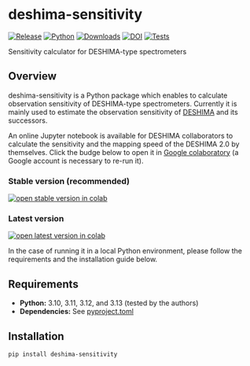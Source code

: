 # deshima-sensitivity

[![Release](https://img.shields.io/pypi/v/deshima-sensitivity?label=Release&color=cornflowerblue&style=flat-square)](https://pypi.org/project/deshima-sensitivity/)
[![Python](https://img.shields.io/pypi/pyversions/deshima-sensitivity?label=Python&color=cornflowerblue&style=flat-square)](https://pypi.org/project/deshima-sensitivity/)
[![Downloads](https://img.shields.io/pypi/dm/deshima-sensitivity?label=Downloads&color=cornflowerblue&style=flat-square)](https://pepy.tech/project/deshima-sensitivity)
[![DOI](https://img.shields.io/badge/DOI-10.5281/zenodo.3966839-cornflowerblue?style=flat-square)](https://doi.org/10.5281/zenodo.3966839)
[![Tests](https://img.shields.io/github/actions/workflow/status/deshima-dev/deshima-sensitivity/tests.yaml?label=Tests&style=flat-square)](https://github.com/deshima-dev/deshima-sensitivity/actions)

Sensitivity calculator for DESHIMA-type spectrometers

## Overview

deshima-sensitivity is a Python package which enables to calculate observation sensitivity of DESHIMA-type spectrometers.
Currently it is mainly used to estimate the observation sensitivity of [DESHIMA](http://deshima.ewi.tudelft.nl) and its successors.

An online Jupyter notebook is available for DESHIMA collaborators to calculate the sensitivity and the mapping speed of the DESHIMA 2.0 by themselves.
Click the budge below to open it in [Google colaboratory](http://colab.research.google.com/) (a Google account is necessary to re-run it).

### Stable version (recommended)

[![open stable version in colab](https://colab.research.google.com/assets/colab-badge.svg)](https://colab.research.google.com/github/deshima-dev/deshima-sensitivity/blob/v0.3.1/sensitivity.ipynb)

### Latest version

[![open latest version in colab](https://colab.research.google.com/assets/colab-badge.svg)](https://colab.research.google.com/github/deshima-dev/deshima-sensitivity/blob/master/sensitivity.ipynb)

In the case of running it in a local Python environment, please follow the requirements and the installation guide below.

## Requirements

- **Python:** 3.10, 3.11, 3.12, and 3.13 (tested by the authors)
- **Dependencies:** See [pyproject.toml](https://github.com/deshima-dev/deshima-sensitivity/blob/v0.3.1/pyproject.toml)

## Installation

```shell
pip install deshima-sensitivity
```
